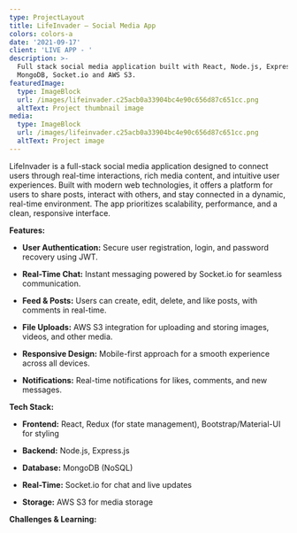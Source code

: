 ```yaml
---
type: ProjectLayout
title: LifeInvader — Social Media App
colors: colors-a
date: '2021-09-17'
client: 'LIVE APP - '
description: >-
  Full stack social media application built with React, Node.js, Express.js,
  MongoDB, Socket.io and AWS S3.
featuredImage:
  type: ImageBlock
  url: /images/lifeinvader.c25acb0a33904bc4e90c656d87c651cc.png
  altText: Project thumbnail image
media:
  type: ImageBlock
  url: /images/lifeinvader.c25acb0a33904bc4e90c656d87c651cc.png
  altText: Project image
---
```

LifeInvader is a full-stack social media application designed to connect users through real-time interactions, rich media content, and intuitive user experiences. Built with modern web technologies, it offers a platform for users to share posts, interact with others, and stay connected in a dynamic, real-time environment. The app prioritizes scalability, performance, and a clean, responsive interface.

**Features:**

*   **User Authentication:** Secure user registration, login, and password recovery using JWT.

*   **Real-Time Chat:** Instant messaging powered by Socket.io for seamless communication.

*   **Feed & Posts:** Users can create, edit, delete, and like posts, with comments in real-time.

*   **File Uploads:** AWS S3 integration for uploading and storing images, videos, and other media.

*   **Responsive Design:** Mobile-first approach for a smooth experience across all devices.

*   **Notifications:** Real-time notifications for likes, comments, and new messages.

**Tech Stack:**

*   **Frontend:** React, Redux (for state management), Bootstrap/Material-UI for styling

*   **Backend:** Node.js, Express.js

*   **Database:** MongoDB (NoSQL)

*   **Real-Time:** Socket.io for chat and live updates

*   **Storage:** AWS S3 for media storage

**Challenges & Learning:**



